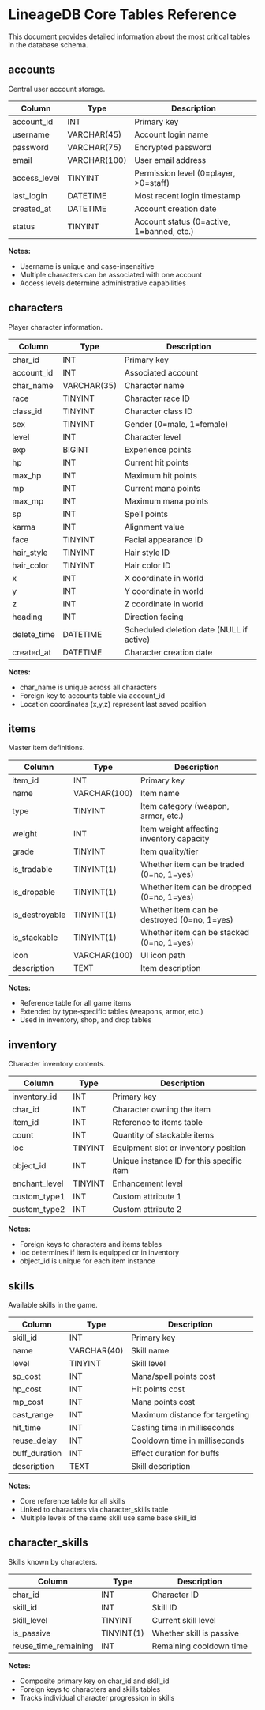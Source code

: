 # LineageDB Core Tables Reference

This document provides detailed information about the most critical tables in the database schema.

## accounts

Central user account storage.

| Column | Type | Description |
|--------|------|-------------|
| account_id | INT | Primary key |
| username | VARCHAR(45) | Account login name |
| password | VARCHAR(75) | Encrypted password |
| email | VARCHAR(100) | User email address |
| access_level | TINYINT | Permission level (0=player, >0=staff) |
| last_login | DATETIME | Most recent login timestamp |
| created_at | DATETIME | Account creation date |
| status | TINYINT | Account status (0=active, 1=banned, etc.) |

**Notes:**
- Username is unique and case-insensitive
- Multiple characters can be associated with one account
- Access levels determine administrative capabilities

## characters

Player character information.

| Column | Type | Description |
|--------|------|-------------|
| char_id | INT | Primary key |
| account_id | INT | Associated account |
| char_name | VARCHAR(35) | Character name |
| race | TINYINT | Character race ID |
| class_id | TINYINT | Character class ID |
| sex | TINYINT | Gender (0=male, 1=female) |
| level | INT | Character level |
| exp | BIGINT | Experience points |
| hp | INT | Current hit points |
| max_hp | INT | Maximum hit points |
| mp | INT | Current mana points |
| max_mp | INT | Maximum mana points |
| sp | INT | Spell points |
| karma | INT | Alignment value |
| face | TINYINT | Facial appearance ID |
| hair_style | TINYINT | Hair style ID |
| hair_color | TINYINT | Hair color ID |
| x | INT | X coordinate in world |
| y | INT | Y coordinate in world |
| z | INT | Z coordinate in world |
| heading | INT | Direction facing |
| delete_time | DATETIME | Scheduled deletion date (NULL if active) |
| created_at | DATETIME | Character creation date |

**Notes:**
- char_name is unique across all characters
- Foreign key to accounts table via account_id
- Location coordinates (x,y,z) represent last saved position

## items

Master item definitions.

| Column | Type | Description |
|--------|------|-------------|
| item_id | INT | Primary key |
| name | VARCHAR(100) | Item name |
| type | TINYINT | Item category (weapon, armor, etc.) |
| weight | INT | Item weight affecting inventory capacity |
| grade | TINYINT | Item quality/tier |
| is_tradable | TINYINT(1) | Whether item can be traded (0=no, 1=yes) |
| is_dropable | TINYINT(1) | Whether item can be dropped (0=no, 1=yes) |
| is_destroyable | TINYINT(1) | Whether item can be destroyed (0=no, 1=yes) |
| is_stackable | TINYINT(1) | Whether item can be stacked (0=no, 1=yes) |
| icon | VARCHAR(100) | UI icon path |
| description | TEXT | Item description |

**Notes:**
- Reference table for all game items
- Extended by type-specific tables (weapons, armor, etc.)
- Used in inventory, shop, and drop tables

## inventory

Character inventory contents.

| Column | Type | Description |
|--------|------|-------------|
| inventory_id | INT | Primary key |
| char_id | INT | Character owning the item |
| item_id | INT | Reference to items table |
| count | INT | Quantity of stackable items |
| loc | TINYINT | Equipment slot or inventory position |
| object_id | INT | Unique instance ID for this specific item |
| enchant_level | TINYINT | Enhancement level |
| custom_type1 | INT | Custom attribute 1 |
| custom_type2 | INT | Custom attribute 2 |

**Notes:**
- Foreign keys to characters and items tables
- loc determines if item is equipped or in inventory
- object_id is unique for each item instance

## skills

Available skills in the game.

| Column | Type | Description |
|--------|------|-------------|
| skill_id | INT | Primary key |
| name | VARCHAR(40) | Skill name |
| level | TINYINT | Skill level |
| sp_cost | INT | Mana/spell points cost |
| hp_cost | INT | Hit points cost |
| mp_cost | INT | Mana points cost |
| cast_range | INT | Maximum distance for targeting |
| hit_time | INT | Casting time in milliseconds |
| reuse_delay | INT | Cooldown time in milliseconds |
| buff_duration | INT | Effect duration for buffs |
| description | TEXT | Skill description |

**Notes:**
- Core reference table for all skills
- Linked to characters via character_skills table
- Multiple levels of the same skill use same base skill_id

## character_skills

Skills known by characters.

| Column | Type | Description |
|--------|------|-------------|
| char_id | INT | Character ID |
| skill_id | INT | Skill ID |
| skill_level | TINYINT | Current skill level |
| is_passive | TINYINT(1) | Whether skill is passive |
| reuse_time_remaining | INT | Remaining cooldown time |

**Notes:**
- Composite primary key on char_id and skill_id
- Foreign keys to characters and skills tables
- Tracks individual character progression in skills